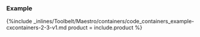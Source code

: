 <!--  usedin: [ _maestro/Toolbelt/containers-v1.md] -->


### Example



{%include _inlines/Toolbelt/Maestro/containers/code_containers_example-cxcontainers-2-3-v1.md  product = include.product %}



